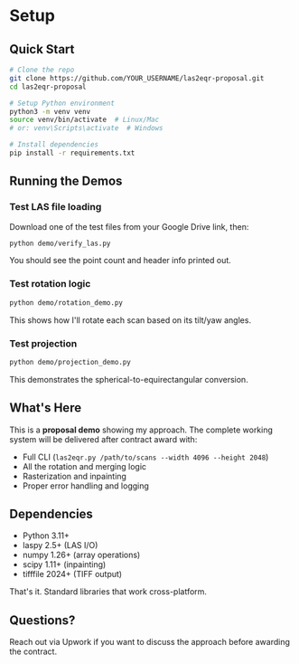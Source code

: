 # Setup

## Quick Start

```bash
# Clone the repo
git clone https://github.com/YOUR_USERNAME/las2eqr-proposal.git
cd las2eqr-proposal

# Setup Python environment
python3 -m venv venv
source venv/bin/activate  # Linux/Mac
# or: venv\Scripts\activate  # Windows

# Install dependencies
pip install -r requirements.txt
```

## Running the Demos

### Test LAS file loading

Download one of the test files from your Google Drive link, then:

```bash
python demo/verify_las.py
```

You should see the point count and header info printed out.

### Test rotation logic

```bash
python demo/rotation_demo.py
```

This shows how I'll rotate each scan based on its tilt/yaw angles.

### Test projection

```bash
python demo/projection_demo.py
```

This demonstrates the spherical-to-equirectangular conversion.

## What's Here

This is a **proposal demo** showing my approach. The complete working system will be delivered after contract award with:
- Full CLI (`las2eqr.py /path/to/scans --width 4096 --height 2048`)
- All the rotation and merging logic
- Rasterization and inpainting
- Proper error handling and logging

## Dependencies

- Python 3.11+
- laspy 2.5+ (LAS I/O)
- numpy 1.26+ (array operations)
- scipy 1.11+ (inpainting)
- tifffile 2024+ (TIFF output)

That's it. Standard libraries that work cross-platform.

## Questions?

Reach out via Upwork if you want to discuss the approach before awarding the contract.
